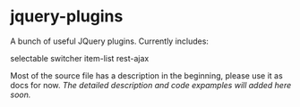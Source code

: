 jquery-plugins
==============

A bunch of useful JQuery plugins. Currently includes:

selectable
switcher
item-list
rest-ajax

Most of the source file has a description in the beginning, please use it as docs for now.
*The detailed description and code expamples will added here soon.*

